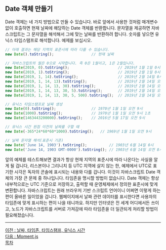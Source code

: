 ## Date 객체 만들기
Date 객체는 네 가지 방법으로 만들 수 있습니다. 바로 앞에서 사용한 것처럼 매개변수 없이 호출하면 현재 날짜에 해당하는 Date 객체를 반환합니다. 문자열을 제공하면 자바스크립트는 그 문자열을 해석해서 그에 맞는 날짜를 반환하려 합니다. 숫자를 넣으면 유닉스 타임스탬프로 해석합니다. 예제를 보십시오.

```javascript
// 아래 결과는 해당 지역의 표준시에 따라 다를 수 있습니다.
new Date().toString();                 // 현재 날짜

// 자바스크립트의 월은 0으로 시작합니다. 즉 0은 1월이고, 1은 2월입니다.
new Date(2019, 0).toString();                      // 2019년 1월 1일 0시
new Date(2019, 1).toString();                      // 2019년 2월 1일 0시
new Date(2019, 1, 14).toString();                  // 2019년 2월 14일 0시
new Date(2019, 1, 14, 13).toString();              // 2019년 2월 14일 오후 1시
new Date(2019, 1, 14, 13, 30).toString();          // 2019년 2월 14일 오후 1시 30분
new Date(2019, 1, 14, 13, 30, 5).toString();       // 2019년 2월 14일 오후 1시 30분 5초
new Date(2019, 1, 14, 13, 30, 5, 500).toString();  // 2019년 2월 14일 오후 1시 30분 5.5초

// 유닉스 타임스탬프로 날짜 생성
new Date(0).toString();                // 1970년 1월 1일 오전 9시
new Date(1000).toString();             // 1970년 1월 1일 오전 9시 1초
new Date(1463443200000).toString();    // 2016년 5월 17일 오전 9시

// 유닉스 시간 원점 이전의 날짜를 구할 때
new Date(-365*24*60*60*1000).toString();   // 1969년 1월 1일 오전 9시

// 날짜 문자열 해석(표준시 기준)
new Date('June 14, 1903').toString();          // 1903년 6월 14일 0시
new Date('June 14, 1903 GMT-0000').toString(); // 1903년 6월 14일 오전 8시 27분 52초
```

앞의 예제를 테스트해보면 결과가 항상 현재 지역의 표준시에 따라 나온다는 사실을 알게 될 겁니다, 리스본이나 그리니치 등 UTC 지역에 살지 않는 한, 예제에서 UTC로 표기한 시각은 독자의 콘솔에 표시되는 내용와 다를 겁니다. 이것이 자바스크립트 Date 객체의 가장 큰 문제 중 하나입니다. 타임존을 명시할 방법이 없습니다. Date 객체는 항상 내부적으로는 UTC 기준으로 저장하고, 출력할 때 운영체제에서 정의한 표준시에 맞게 변환합니다. 자바스크립트는 원래 브라우저 기반 스크립트 언어이니 어쩌면 이렇게 하는 편이 올바른 일이었을 겁니다. 웹페이지에서 날짜 관련 데이터를 표시한다면 사용자의 타임존에 맞게 표시하는 편이 나을 테니까요. 하지만 인터넷은 전 세계 어디에서든 쓰이고, 노드가 자바스크립트를 서버로 가져감에 따라 타임존을 더 일관되게 처리할 방법이 필요해졌습니다.

***
[이전 : 날짜, 타임존, 타임스탬프, 유닉스 시간](15.1.md) <br/>
[다음 : Moment.js](15.3.md) <br/>
[목차](../progressCheck.md)